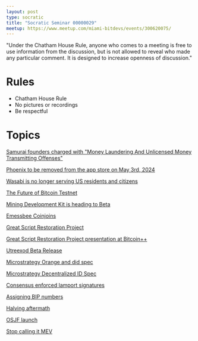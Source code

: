 ```yaml
---
layout: post
type: socratic
title: "Socratic Seminar 00000029"
meetup: https://www.meetup.com/miami-bitdevs/events/300620075/
---
```


"Under the Chatham House Rule, anyone who comes to a meeting is free to use information from the discussion, but is not allowed to reveal who made any particular comment. It is designed to increase openness of discussion."

# Rules 
- Chatham House Rule
- No pictures or recordings
- Be respectful

# Topics

[Samurai founders charged with "Money Laundering And Unlicensed Money Transmitting Offenses"](https://archive.is/0nC3t)

[Phoenix to be removed from the app store on May 3rd, 2024](https://twitter.com/PhoenixWallet/status/1783878658014249027)

[Wasabi is no longer serving US residents and citizens](https://blog.wasabiwallet.io/zksnacks-now-blocking-u-s-residents-and-citizens/)

[The Future of Bitcoin Testnet](https://groups.google.com/g/bitcoindev/c/9bL00vRj7OU)

[Mining Development Kit is heading to Beta](https://www.mining.build/mdk-beta/)

[Emessbee Coinjoins](https://github.com/supertestnet/coinjoin-workshop)

[Great Script Restoration Project](https://github.com/rustyrussell/bips/blob/c2f268e83031b9b67e798c5c72a1171bfc463d1f/bip-unknown-var-budget-script.mediawiki)

[Great Script Restoration Project presentation at Bitcoin++](https://youtu.be/rSp8918HLnA)

[Utreexod Beta Release](https://groups.google.com/g/bitcoindev/c/5GyV9af9lv4)

[Microstrategy Orange and did
spec](https://bitcoinmagazine.com/business/microstrategy-announces-decentralized-id-platform-on-bitcoin-called-microstrategy-orange)

[Microstrategy Decentralized ID Spec](https://microstrategy.github.io/did-btc-spec)

[Consensus enforced lamport signatures](https://bitcoinops.org/en/newsletters/2024/05/08/#consensus-enforced-lamport-signatures-on-top-of-ecdsa-signatures)

[Assigning BIP numbers](https://blog.bitmex.com/assigning-bip-numbers/)

[Halving aftermath](https://nicosmid.substack.com/p/the-halving-aftermath)

[OSJF launch](https://www.osjf.org/)

[Stop calling it MEV](https://bluematt.bitcoin.ninja/2024/04/16/stop-calling-it-mev/)